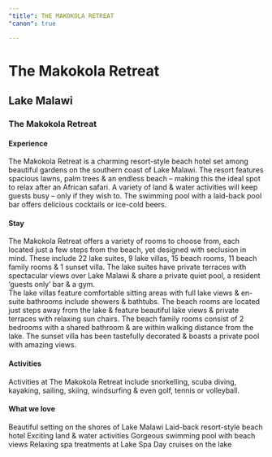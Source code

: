 ```yaml
---
"title": THE MAKOKOLA RETREAT
"canon": true

---
```


# The Makokola Retreat
## Lake Malawi
### The Makokola Retreat

#### Experience
The Makokola Retreat is a charming resort-style beach hotel set among beautiful gardens on the southern coast of Lake Malawi.
The resort features spacious lawns, palm trees &amp; an endless beach – making this the ideal spot to relax after an African safari.
A variety of land &amp; water activities will keep guests busy – only if they wish to.  The swimming pool with a laid-back pool bar offers delicious cocktails or ice-cold beers.

#### Stay
The Makokola Retreat offers a variety of rooms to choose from, each located just a few steps from the beach, yet designed with seclusion in mind.  These include 22 lake suites, 9 lake villas, 15 beach rooms, 11 beach family rooms &amp; 1 sunset villa.
The lake suites have private terraces with spectacular views over Lake Malawi &amp; share a private quiet pool, a resident ‘guests only’ bar &amp; a gym.  
The lake villas feature comfortable sitting areas with full lake views &amp; en-suite bathrooms include showers &amp; bathtubs.
The beach rooms are located just steps away from the lake &amp; feature beautiful lake views &amp; private terraces with relaxing sun chairs.
The beach family rooms consist of 2 bedrooms with a shared bathroom &amp; are within walking distance from the lake.
The sunset villa has been tastefully decorated &amp; boasts a private pool with amazing views.

#### Activities
Activities at The Makokola Retreat include snorkelling, scuba diving, kayaking, sailing, skiing, windsurfing &amp; even golf, tennis or volleyball.


#### What we love
Beautiful setting on the shores of Lake Malawi
Laid-back resort-style beach hotel
Exciting land &amp; water activities
Gorgeous swimming pool with beach views
Relaxing spa treatments at Lake Spa
Day cruises on the lake